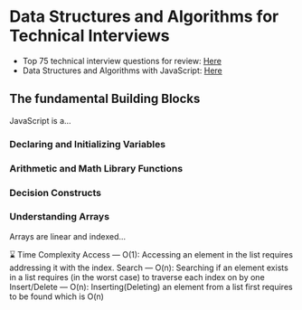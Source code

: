 # Data Structures and Algorithms for Technical Interviews 
* Top 75 technical interview questions for review: [Here](https://leetcode.com/list/?selectedList=9rtwdscs)
* Data Structures and Algorithms with JavaScript: [Here](https://www.oreilly.com/library/view/data-structures-and/9781449373931/)


## The fundamental Building Blocks
JavaScript is a...

### Declaring and Initializing Variables

### Arithmetic and Math Library Functions 

### Decision Constructs 

### Understanding Arrays
Arrays are linear and indexed... 


⌛ Time Complexity
Access — O(1): Accessing an element in the list requires addressing it with the index.
Search — O(n): Searching if an element exists in a list requires (in the worst case) to traverse each index on by one
Insert/Delete — O(n): Inserting(Deleting) an element from a list first requires to be found which is O(n)
